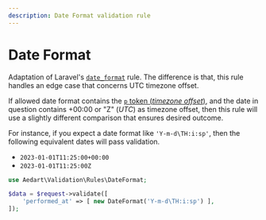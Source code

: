 ```yaml
---
description: Date Format validation rule
---
```


# Date Format

Adaptation of Laravel's [`date_format`](https://laravel.com/docs/11.x/validation#rule-date-format) rule.
The difference is that, this rule handles an edge case that concerns UTC timezone offset.

If allowed date format contains the [`p` token (_timezone offset_)](https://www.php.net/manual/en/datetime.format.php),
and the date in question contains +00:00 or "Z" (_UTC_) as timezone offset, then this rule will use a slightly different comparison that ensures desired outcome. 

For instance, if you expect a date format like `'Y-m-d\TH:i:sp'`, then the following equivalent dates will pass validation.
* `2023-01-01T11:25:00+00:00`
* `2023-01-01T11:25:00Z`

```php
use Aedart\Validation\Rules\DateFormat;

$data = $request->validate([
    'performed_at' => [ new DateFormat('Y-m-d\TH:i:sp') ],
]);
```
